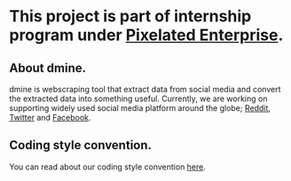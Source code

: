 # This project is part of internship program under [Pixelated Enterprise](http://www.pixelated.asia).

## About dmine.

dmine is webscraping tool that extract data from social media and convert the extracted data into something useful. Currently, we are working on supporting widely used social media platform around the globe; [Reddit](http://www.reddit.com), [Twitter](http://www.twitter.com) and [Facebook](http://www.facebook.com). 

## Coding style convention.

You can read about our coding style convention [here](Coding-Convention).


